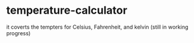 # temperature-calculator
it  coverts  the tempters for Celsius, Fahrenheit, and kelvin (still in working progress)
